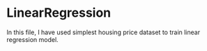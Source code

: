 # LinearRegression
In this file, I have used simplest housing price dataset to train linear regression model.
